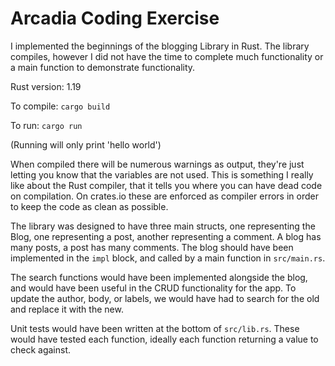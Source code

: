 # Arcadia Coding Exercise

I implemented the beginnings of the blogging Library in Rust. The library compiles,
however I did not have the time to complete much functionality or a main function
to demonstrate functionality.

Rust version: 1.19

To compile: `cargo build`

To run: `cargo run`

(Running will only print 'hello world')

When compiled there will be numerous warnings as output, they're just letting
you know that the variables are not used. This is something I really like
about the Rust compiler, that it tells you where you can have dead code on
compilation. On crates.io these are enforced as compiler errors in order to
keep the code as clean as possible.

The library was designed to have three main structs, one representing the Blog,
one representing a post, another representing a comment. A blog has many posts,
a post has many comments. The blog should have been implemented in the `impl`
block, and called by a main function in `src/main.rs`.

The search functions would have been implemented alongside the blog, and would
have been useful in the CRUD functionality for the app. To update the author,
body, or labels, we would have had to search for the old and replace it with
the new.

Unit tests would have been written at the bottom of `src/lib.rs`. These would
have tested each function, ideally each function returning a value to check
against.

